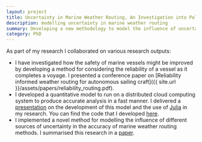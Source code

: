 ```yaml
---
layout: project
title: Uncertainty in Marine Weather Routing, An Investigation into Polynesian Seafaring
description: modelling uncertainty in marine weather routing
summary: Developing a new methodology to model the influence of uncertainty from varied sources in the marine weather routing process. This methodology identified that the ability to sail upwind was a determining factor in the ability to settle Polynesia.
category: PhD
---
```


As part of my research I collaborated on various research outputs:
- I have investigated how the safety of marine vessels might be improved by developing a method for considering the reliability of a vessel as it completes a voyage. I presented a conference paper on [Reliability informed weather routing for autonomous sailing craft]({{ site.url }}/assets/papers/reliability_routing.pdf).
- I developed a quantitative model to run on a distributed cloud computing system to produce accurate analysis in a fast manner. I delivered a [presentation](https://www.youtube.com/watch?v=H9734QKifKg) on the development of this model and the use of [Julia](https://julialang.org/) in my research. You can find the code that I developed [here](https://github.com/TAJD/SailRoute.jl).
- I implemented a novel method for modelling the influence of different sources of uncertainty in the accuracy of marine weather routing methods. I summarised this research in a [paper](https://www.sciencedirect.com/science/article/pii/S0141118719300380).